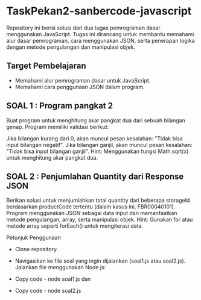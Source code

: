 # TaskPekan2-sanbercode-javascript

Repository ini berisi solusi dari dua tugas pemrograman dasar menggunakan JavaScript. Tugas ini dirancang untuk membantu memahami alur dasar pemrograman, cara menggunakan JSON, serta penerapan logika dengan metode pengulangan dan manipulasi objek.

## Target Pembelajaran
- Memahami alur pemrograman dasar untuk JavaScript.
- Memahami cara penggunaan JSON dalam program.

## SOAL 1 : Program pangkat 2
Buat program untuk menghitung akar pangkat dua dari sebuah bilangan genap. Program memiliki validasi berikut:

Jika bilangan kurang dari 0, akan muncul pesan kesalahan: "Tidak bisa input bilangan negatif".
Jika bilangan ganjil, akan muncul pesan kesalahan: "Tidak bisa input bilangan ganjil".
Hint: Menggunakan fungsi Math.sqrt(x) untuk menghitung akar pangkat dua.


## SOAL 2 : Penjumlahan Quantity dari Response JSON 
Berikan solusi untuk menjumlahkan total quantity dari beberapa storageId berdasarkan productCode tertentu (dalam kasus ini, FBR00040101). Program menggunakan JSON sebagai data input dan memanfaatkan metode pengulangan, array, serta manipulasi objek.
Hint: Gunakan for atau metode array seperti forEach() untuk mengiterasi data.

Petunjuk Penggunaan
- Clone repository.

- Navigasikan ke file soal yang ingin dijalankan (soal1.js atau soal2.js).
Jalankan file menggunakan Node.js:
- Copy code -
node soal1.js
dan 
- Copy code -
node soal2.js
